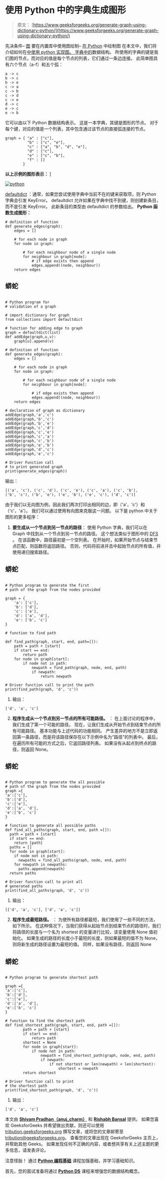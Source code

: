 # 使用 Python 中的字典生成图形

> 原文： [https://www.geeksforgeeks.org/generate-graph-using-dictionary-python/](https://www.geeksforgeeks.org/generate-graph-using-dictionary-python/)

先决条件– [图](https://www.geeksforgeeks.org/graph-and-its-representations/)
要在内置库中使用图绘制– [在 Python](https://www.geeksforgeeks.org/graph-plotting-in-python-set-1/) 中绘制图
在本文中，我们将介绍如何在[中使用 python 实现图。 字典中的](http://quiz.geeksforgeeks.org/python-set-4-dictionary-keywords-python/)数据结构。
所使用的字典的键是我们图的节点，而对应的值是每个节点的列表，它们通过一条边连接。
此简单图具有六个节点（a-f）和五个弧：

```
a -> c
b -> c
b -> e
c -> a
c -> b
c -> d
c -> e
d -> c
e -> c
e -> b

```

它可以由以下 Python 数据结构表示。 这是一本字典，其键是图形的节点。 对于每个键，对应的值是一个列表，其中包含通过该节点的直接弧连接的节点。

```
graph = { "a" : ["c"],
          "b" : ["c", "e"],
          "c" : ["a", "b", "d", "e"],
          "d" : ["c"],
          "e" : ["c", "b"],
          "f" : []
        } 

```

**以上示例的图形表示：** [

[![python](img/d9ad3ae8e0a8572d36c4e9825088daff.png)](https://media.geeksforgeeks.org/wp-content/uploads/python1.jpg)

[defaultdict](https://docs.python.org/2/library/collections.html#collections.defaultdict) ：通常，如果您尝试使用字典中当前不在的键来获取项，则 Python 字典会引发 KeyError。 defaultdict 允许如果在字典中找不到键，则创建新条目，而不是引发 KeyError。 此新条目的类型由 defaultdict 的参数给出。
**Python 函数生成图形：**

```
# definition of function
def generate_edges(graph):
    edges = []

    # for each node in graph
    for node in graph:

        # for each neighbour node of a single node
        for neighbour in graph[node]:
            # if edge exists then append
            edges.append((node, neighbour))
    return edges

```

## 蟒蛇

```

# Python program for 
# validation of a graph

# import dictionary for graph
from collections import defaultdict

# function for adding edge to graph
graph = defaultdict(list)
def addEdge(graph,u,v):
    graph[u].append(v)

# definition of function
def generate_edges(graph):
    edges = []

    # for each node in graph
    for node in graph:

        # for each neighbour node of a single node
        for neighbour in graph[node]:

            # if edge exists then append
            edges.append((node, neighbour))
    return edges

# declaration of graph as dictionary
addEdge(graph,'a','c')
addEdge(graph,'b','c')
addEdge(graph,'b','e')
addEdge(graph,'c','d')
addEdge(graph,'c','e')
addEdge(graph,'c','a')
addEdge(graph,'c','b')
addEdge(graph,'e','b')
addEdge(graph,'d','c')
addEdge(graph,'e','c')

# Driver Function call 
# to print generated graph
print(generate_edges(graph)) 

```

输出：

```
[('a', 'c'), ('c', 'd'), ('c', 'e'), ('c', 'a'), ('c', 'b'), 
('b', 'c'), ('b', 'e'), ('e', 'b'), ('e', 'c'), ('d', 'c')]

```

由于我们以无向图为例，因此我们两次打印出相同的边，即（'a'，'c'）和（'c'，'a'）。 我们可以通过使用有向图来克服这一问题。
以下是 python 中关于图形的更多程序：

1.  **要生成从一个节点到另一节点的路径**：
    使用 Python 字典，我们可以在 Graph 中找到从一个节点到另一节点的路径。 这个想法类似于图形中的 [DFS](https://www.geeksforgeeks.org/depth-first-traversal-for-a-graph/) 。
    在该函数中，路径最初是一个空列表。 在开始时，如果开始节点与结束节点匹配，则函数将返回路径。 否则，代码将前进并击中起始节点的所有值，并使用递归搜索路径。

## 蟒蛇

```

# Python program to generate the first
# path of the graph from the nodes provided

graph = {
    'a': ['c'],
    'b': ['d'],
    'c': ['e'],
    'd': ['a', 'd'],
    'e': ['b', 'c']
}

# function to find path

def find_path(graph, start, end, path=[]):
    path = path + [start]
    if start == end:
        return path
    for node in graph[start]:
        if node not in path:
            newpath = find_path(graph, node, end, path)
            if newpath:
                return newpath

# Driver function call to print the path
print(find_path(graph, 'd', 'c'))

```

1.  输出：

```
['d', 'a', 'c']

```

2.  **程序生成从一个节点到另一节点的所有可能路径。** ：
    在上面讨论的程序中，我们生成了第一个可能的路径。 现在，让我们生成从开始节点到结束节点的所有可能路径。 基本功能与上述代码的功能相同。 产生差异的地方不是立即返回第一条路径，而是将该路径保存在以下示例中名为“路径”的列表中。 最后，在遍历所有可能的方式之后，它返回路径列表。 如果没有从起点到终点的路径，则返回 None。

## 蟒蛇

```

# Python program to generate the all possible
# path of the graph from the nodes provided
graph ={
'a':['c'],
'b':['d'],
'c':['e'],
'd':['a', 'd'],
'e':['b', 'c']
}

# function to generate all possible paths
def find_all_paths(graph, start, end, path =[]):
  path = path + [start]
  if start == end:
    return [path]
  paths = []
  for node in graph[start]:
    if node not in path:
      newpaths = find_all_paths(graph, node, end, path)
    for newpath in newpaths:
      paths.append(newpath)
  return paths

# Driver function call to print all 
# generated paths
print(find_all_paths(graph, 'd', 'c'))

```

1.  输出：

```
[['d', 'a', 'c'], ['d', 'a', 'c']]

```

2.  **程序生成最短路径。** ：
    为使所有路径都最短，我们使用了一些不同的方法，如下所示。 在这种情况下，当我们获得从起始节点到结束节点的路径时，我们将路径的长度与一个名为 shortest 的变量进行比较，该变量使用 None 值初始化。 如果生成的路径的长度小于最短的长度，则如果最短的值不为 None，则将新生成的路径设置为最短的值。 同样，如果没有路径，则返回 None

## 蟒蛇

```

# Python program to generate shortest path

graph ={
'a':['c'],
'b':['d'],
'c':['e'],
'd':['a', 'd'],
'e':['b', 'c']
}

# function to find the shortest path
def find_shortest_path(graph, start, end, path =[]):
        path = path + [start]
        if start == end:
            return path
        shortest = None
        for node in graph[start]:
            if node not in path:
                newpath = find_shortest_path(graph, node, end, path)
                if newpath:
                    if not shortest or len(newpath) < len(shortest):
                        shortest = newpath
        return shortest

# Driver function call to print
# the shortest path
print(find_shortest_path(graph, 'd', 'c'))

```

1.  输出：

```
['d', 'a', 'c']

```

本文由 [**Shivam Pradhan（anuj_charm）**](https://www.facebook.com/anuj.charm) 和 [**Rishabh Bansal**](https://www.linkedin.com/in/rishabh-bansal-9b4b71108/) 提供。 如果您喜欢 GeeksforGeeks 并希望做出贡献，则还可以使用 [tribution.geeksforgeeks.org](http://www.contribute.geeksforgeeks.org) 撰写文章，或将您的文章邮寄至 tribution@geeksforgeeks.org。 查看您的文章出现在 GeeksforGeeks 主页上，并帮助其他 Geeks。
如果发现任何不正确的内容，或者想共享有关上述主题的更多信息，请发表评论。

注意怪胎！ 通过 [**Python 编程基础**](https://practice.geeksforgeeks.org/courses/Python-Foundation?utm_source=geeksforgeeks&utm_medium=article&utm_campaign=GFG_Article_Bottom_Python_Foundation) 课程加强基础，并学习基础知识。

首先，您的面试准备将通过 [**Python DS**](https://practice.geeksforgeeks.org/courses/Data-Structures-With-Python?utm_source=geeksforgeeks&utm_medium=article&utm_campaign=GFG_Article_Bottom_Python_DS) 课程来增强您的数据结构概念。